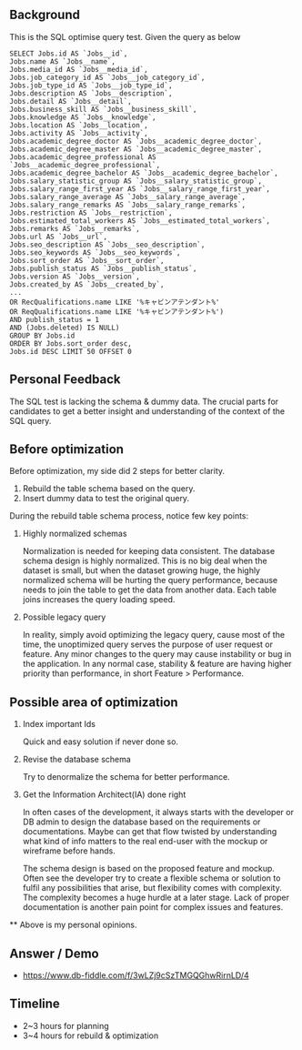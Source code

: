 ## Background

This is the SQL optimise query test.
Given the query as below

```
SELECT Jobs.id AS `Jobs__id`,
Jobs.name AS `Jobs__name`,
Jobs.media_id AS `Jobs__media_id`,
Jobs.job_category_id AS `Jobs__job_category_id`,
Jobs.job_type_id AS `Jobs__job_type_id`,
Jobs.description AS `Jobs__description`,
Jobs.detail AS `Jobs__detail`,
Jobs.business_skill AS `Jobs__business_skill`,
Jobs.knowledge AS `Jobs__knowledge`,
Jobs.location AS `Jobs__location`,
Jobs.activity AS `Jobs__activity`,
Jobs.academic_degree_doctor AS `Jobs__academic_degree_doctor`,
Jobs.academic_degree_master AS `Jobs__academic_degree_master`,
Jobs.academic_degree_professional AS `Jobs__academic_degree_professional`,
Jobs.academic_degree_bachelor AS `Jobs__academic_degree_bachelor`,
Jobs.salary_statistic_group AS `Jobs__salary_statistic_group`,
Jobs.salary_range_first_year AS `Jobs__salary_range_first_year`,
Jobs.salary_range_average AS `Jobs__salary_range_average`,
Jobs.salary_range_remarks AS `Jobs__salary_range_remarks`,
Jobs.restriction AS `Jobs__restriction`,
Jobs.estimated_total_workers AS `Jobs__estimated_total_workers`,
Jobs.remarks AS `Jobs__remarks`,
Jobs.url AS `Jobs__url`,
Jobs.seo_description AS `Jobs__seo_description`,
Jobs.seo_keywords AS `Jobs__seo_keywords`,
Jobs.sort_order AS `Jobs__sort_order`,
Jobs.publish_status AS `Jobs__publish_status`,
Jobs.version AS `Jobs__version`,
Jobs.created_by AS `Jobs__created_by`,
...
OR RecQualifications.name LIKE '%キャビンアテンダント%'
OR ReqQualifications.name LIKE '%キャビンアテンダント%')
AND publish_status = 1
AND (Jobs.deleted) IS NULL)
GROUP BY Jobs.id
ORDER BY Jobs.sort_order desc,
Jobs.id DESC LIMIT 50 OFFSET 0
```

## Personal Feedback

The SQL test is lacking the schema & dummy data.
The crucial parts for candidates to get a better insight
and understanding of the context of the SQL query.

## Before optimization

Before optimization, my side did 2 steps for better clarity.

1. Rebuild the table schema based on the query.
2. Insert dummy data to test the original query.

During the rebuild table schema process, notice few key points:

1. Highly normalized schemas

   Normalization is needed for keeping data consistent.
   The database schema design is highly normalized. This is no big deal when the dataset is small, but when the dataset growing huge, the highly normalized schema will be hurting the query performance, because needs to join the table to get the data from another data. Each table joins increases the query loading speed.

2. Possible legacy query

   In reality, simply avoid optimizing the legacy query, cause most of the time, the unoptimized query serves the purpose of user request or feature. Any minor changes to the query may cause instability or bug in the application. In any normal case, stability & feature are having higher priority than performance, in short Feature > Performance.

## Possible area of optimization

1. Index important Ids

   Quick and easy solution if never done so.

2. Revise the database schema

   Try to denormalize the schema for better performance.

3. Get the Information Architect(IA) done right

   In often cases of the development, it always starts with the developer or DB admin to design the database based on the requirements or documentations. Maybe can get that flow twisted by understanding what kind of info matters to the real end-user with the mockup or wireframe before hands.

   The schema design is based on the proposed feature and mockup. Often see the developer try to create a flexible schema or solution to fulfil any possibilities that arise, but flexibility comes with complexity. The complexity becomes a huge hurdle at a later stage. Lack of proper documentation is another pain point for complex issues and features.

\*\* Above is my personal opinions.

## Answer / Demo

- https://www.db-fiddle.com/f/3wLZj9cSzTMGQGhwRirnLD/4

## Timeline

- 2~3 hours for planning
- 3~4 hours for rebuild & optimization
